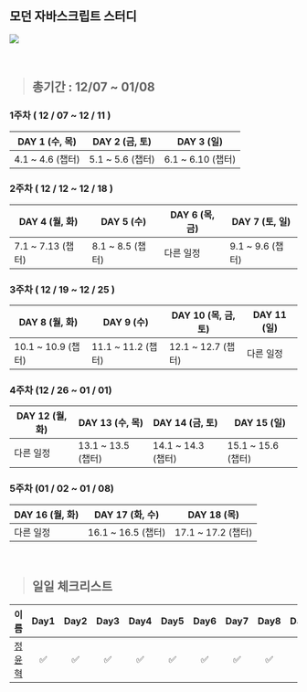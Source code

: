 ## 모던 자바스크립트 스터디

![](https://user-images.githubusercontent.com/76567238/204139061-a7735816-bc1e-4eae-991a-1a67e39b91e2.png)

<br/>

> ## 총기간 : 12/07 ~ 01/08

### 1주차 ( 12 / 07 ~ 12 / 11 )

| DAY 1 (수, 목)   | DAY 2 (금, 토)   | DAY 3 (일)        |
| ---------------- | ---------------- | ----------------- |
| 4.1 ~ 4.6 (챕터) | 5.1 ~ 5.6 (챕터) | 6.1 ~ 6.10 (챕터) |

### 2주차 ( 12 / 12 ~ 12 / 18 )

| DAY 4 (월, 화)    | DAY 5 (수)       | DAY 6 (목, 금) | DAY 7 (토, 일)   |
| ----------------- | ---------------- | -------------- | ---------------- |
| 7.1 ~ 7.13 (챕터) | 8.1 ~ 8.5 (챕터) | 다른 일정      | 9.1 ~ 9.6 (챕터) |

### 3주차 ( 12 / 19 ~ 12 / 25 )

| DAY 8 (월, 화)     | DAY 9 (수)         | DAY 10 (목, 금, 토) | DAY 11 (일) |
| ------------------ | ------------------ | ------------------- | ----------- |
| 10.1 ~ 10.9 (챕터) | 11.1 ~ 11.2 (챕터) | 12.1 ~ 12.7 (챕터)  | 다른 일정   |

### 4주차 (12 / 26 ~ 01 / 01)

| DAY 12 (월, 화) | DAY 13 (수, 목)    | DAY 14 (금, 토)    | DAY 15 (일)        |
| --------------- | ------------------ | ------------------ | ------------------ |
| 다른 일정       | 13.1 ~ 13.5 (챕터) | 14.1 ~ 14.3 (챕터) | 15.1 ~ 15.6 (챕터) |

### 5주차 (01 / 02 ~ 01 / 08)

| DAY 16 (월, 화) | DAY 17 (화, 수)    | DAY 18 (목)        |
| --------------- | ------------------ | ------------------ |
| 다른 일정       | 16.1 ~ 16.5 (챕터) | 17.1 ~ 17.2 (챕터) |

<br/>

> ## 일일 체크리스트

| 이름                                                 | Day1 | Day2 | Day3 | Day4 | Day5 | Day6 | Day7 | Day8 | Day9 | Day10 | Day11 | Day12 | Day13 | Day14 | Day15 | Day16 | Day17 | Day18 |
| ---------------------------------------------------- | :--: | :--: | :--: | :--: | :--: | :--: | :--: | :--: | :--: | :---: | :---: | :---: | :---: | :---: | :---: | ----- | ----- | ----- |
| <center>[정윤혁](https://github.com/hyukzz)</center> |  ✅  |  ✅  |  ✅  |  ✅  |  ✅  |  ✅  |  ✅  |  ✅  |  ✅  |  ✅   |  ✅   |  ✅   |
